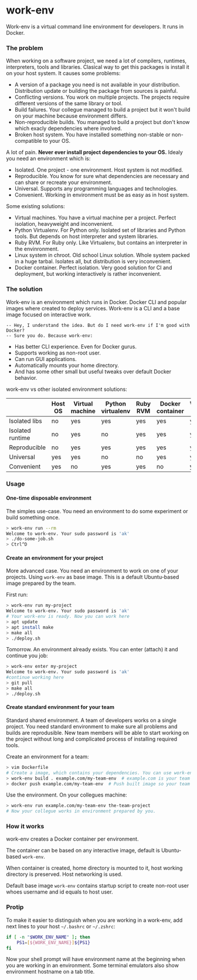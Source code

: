 # work-env
Work-env is a virtual command line environment for developers. It runs in Docker.

### The problem
When working on a software project, we need a lot of compilers, runtimes, interpreters, tools and libraries. Clasical way to get this packages is install it on your host system. It causes some problems:
* A version of a package you need is not available in your distribution. Distribution update or building the package from sources is painful.
* Conflicting versions. You work on multiple projects. The projects require different versions of the same library or tool.
* Build failures. Your collegue managed to build a project but it won't build on your machine because environment differs.
* Non-reproducible builds. You managed to build a project but don't know which exacly dependencies where involved.
* Broken host system. You have installed something non-stable or non-compatible to your OS.

A lot of pain. **Never ever install project dependencies to your OS.** Idealy you need an environment which is:
* Isolated. One project - one environment. Host system is not modified.
* Reproducible. You know for sure what dependencies are necessary and can share or recreate your environment.
* Universal. Supports any programming languages and technologies.
* Convenient. Working in environment must be as easy as in host system.

Some existing solutions:
* Virtual machines. You have a virtual machine per a project. Perfect isolation, heavyweight and inconvenient.
* Python Virtualenv. For Python only. Isolated set of libraries and Python tools. But depends on host interpreter and system libraries.
* Ruby RVM. For Ruby only. Like Virtualenv, but contains an interpreter in the envinronment.
* Linux system in chroot. Old school Linux solution. Whole system packed in a huge tarbal. Isolates all, but distribution is very inconvenient.
* Docker container. Perfect isolation. Very good solution for CI and deployment, but working interactively is rather inconvenient.

### The solution
Work-env is an environment which runs in Docker. Docker CLI and popular images where created to deploy services. Work-env is a CLI and a base image focused on interactive work.

```
-- Hey, I understand the idea. But do I need work-env if I'm good with Docker?
-- Sure you do. Because work-env:
```

* Has better CLI experience. Even for Docker gurus.
* Supports working as non-root user.
* Can run GUI applications.
* Automatically mounts your home directory.
* And has some other small but useful tweaks over default Docker behavior.


work-env vs other isolated environment solutions:

|                   | Host OS   | Virtual machine   | Python virtualenv | Ruby RVM  | Docker container  | Work-env  |
| ----------------- | --------  | ----------------- | ----------------- | --------- | ----------------- | --------  |
| Isolated libs     | no        | yes               | yes               | yes       | yes               | yes       |
| Isolated runtime  | no        | yes               | no                | yes       | yes               | yes       |
| Reproducible      | no        | yes               | yes               | yes       | yes               | yes       |
| Universal         | yes       | yes               | no                | no        | yes               | yes       |
| Convenient        | yes       | no                | yes               | yes       | no                | **yes**   |

### Usage
#### One-time disposable environment
The simples use-case. You need an environment to do some experiment or build something once.
```bash
> work-env run --rm
Welcome to work-env. Your sudo password is 'ak'
> ./do-some-job.sh
> Ctrl^D
```

#### Create an environment for your project
More advanced case. You need an environment to work on one of your projects.
Using `work-env` as base image. This is a default Ubuntu-based image prepared by the team.

First run:
```bash
> work-env run my-project
Welcome to work-env. Your sudo password is 'ak'
# Your work-env is ready. Now you can work here
> apt update
> apt install make
> make all
> ./deploy.sh
```

Tomorrow. An environment already exists. You can enter (attach) it and continue you job:
```bash
> work-env enter my-project
Welcome to work-env. Your sudo password is 'ak'
#continue working here
> git pull
> make all
> ./deploy.sh
```

#### Create standard environment for your team
Standard shared environment. A team of developers works on a single project. You need standard environment to make sure all problems and builds are reprodusible. New team members will be able to start working on the project without long and complicated process of installing required tools.

Create an environment for a team:
```bash
> vim Dockerfile
# Create a image, which contains your dependencies. You can use work-env as a base
> work-env build . example.com/my-team-env  # example.com is your team Docker repository
> docker push example.com/my-team-env  # Push built image so your team mates can pull it
```

Use the environment. On your collegues machine:
```bash
> work-env run example.com/my-team-env the-team-project
# Now your collegue works in environment prepared by you.
```

### How it works
work-env creates a Docker container per environment.

The container can be based on any interactive image, default is Ubuntu-based `work-env`.

When container is created, home directory is mounted to it, host working directory is preserved. Host networking is used.

Default base image `work-env` contains startup script to create non-root user whoes username and id equals to host user.

### Protip
To make it easier to distinguish when you are working in a work-env, add next lines to your host `~/.bashrc` or `~/.zshrc`:

```bash
if [ -n "$WORK_ENV_NAME" ]; then
    PS1=[${WORK_ENV_NAME}]${PS1}
fi
```
Now your shell prompt will have environment name at the beginning when you are working in an environment. Some terminal emulators also show environment hostname on a tab title.
